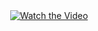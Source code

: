 <div align="center">
  <a href="https://www.youtube.com/watch?v=9VY3v9PmZkA" target="_blank">
    <img src="https://img.shields.io/badge/Watch%20the%20Video-red?style=for-the-badge&logo=youtube&logoColor=white" alt="Watch the Video">
  </a>
</div>
